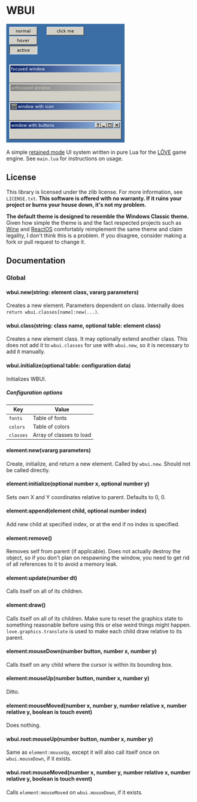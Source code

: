 # WBUI
![Screenshot](screenshot.png)

A simple [retained mode](https://en.wikipedia.org/wiki/Retained_mode) UI system written in pure Lua for the [LÖVE](https://love2d.org/) game engine. See `main.lua` for instructions on usage.

## License
This library is licensed under the zlib license. For more information, see `LICENSE.txt`. **This software is offered with no warranty. If it ruins your project or burns your house down, it's not my problem.**

**The default theme is designed to resemble the Windows Classic theme.** Given how simple the theme is and the fact respected projects such as [Wine](https://i.imgur.com/PHNGyHO.png) and [ReactOS](https://reactos.org/sites/default/files/linter.png) comfortably reimplement the same theme and claim legality, I don't think this is a problem. If you disagree, consider making a fork or pull request to change it.

## Documentation
### Global
#### wbui.new(**string**: element class, **vararg** parameters)
Creates a new element. Parameters dependent on class. Internally does `return wbui.classes[name]:new(...)`.
#### wbui.class(**string**: class name, optional **table**: element class)
Creates a new element class. It may optionally extend another class. This does not add it to `wbui.classes` for use with `wbui.new`, so it is necessary to add it manually.
#### wbui.initialize(optional **table**: configuration data)
Initializes WBUI.
##### Configuration options
Key | Value
--- | ---
`fonts` | Table of fonts
`colors` | Table of colors
`classes` | Array of classes to load
#### element:new(**vararg** parameters)
Create, initialize, and return a new element. Called by `wbui.new`. Should not be called directly.
#### element:initialize(optional **number** x, optional **number** y)
Sets own X and Y coordinates relative to parent. Defaults to 0, 0.
#### element:append(**element** child, optional **number** index)
Add new child at specified index, or at the end if no index is specified.
#### element:remove()
Removes self from parent (if applicable). Does not actually destroy the object, so if you don't plan on respawning the window, you need to get rid of all references to it to avoid a memory leak.
#### element:update(**number** dt)
Calls itself on all of its children.
#### element:draw()
Calls itself on all of its children. Make sure to reset the graphics state to something reasonable before using this or else weird things might happen. `love.graphics.translate` is used to make each child draw relative to its parent.
#### element:mouseDown(**number** button, **number** x, **number** y)
Calls itself on any child where the cursor is within its bounding box.
#### element:mouseUp(**number** button, **number** x, **number** y)
Ditto.
#### element:mouseMoved(**number** x, **number** y, **number** relative x, **number** relative y, **boolean** is touch event)
Does nothing.
#### wbui.root:mouseUp(**number** button, **number** x, **number** y)
Same as `element:mouseUp`, except it will also call itself once on `wbui.mouseDown`, if it exists.
#### wbui.root:mouseMoved(**number** x, **number** y, **number** relative x, **number** relative y, **boolean** is touch event)
Calls `element:mouseMoved` on `wbui.mouseDown`, if it exists.

